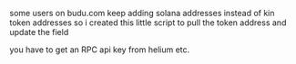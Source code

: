 some users on budu.com
keep adding solana addresses instead of kin token addresses so i created this little script
to pull the token address and update the field

you have to get an RPC api key from helium etc.
